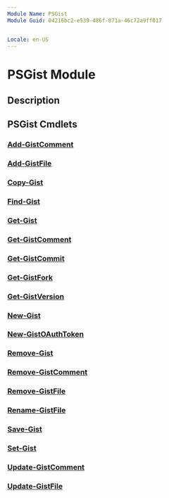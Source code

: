 ```yaml
---
Module Name: PSGist
Module Guid: 04216bc2-e539-486f-871a-46c72a9ff017


Locale: en-US
---
```


# PSGist Module
## Description


## PSGist Cmdlets
### [Add-GistComment](Add-GistComment.md)


### [Add-GistFile](Add-GistFile.md)


### [Copy-Gist](Copy-Gist.md)


### [Find-Gist](Find-Gist.md)


### [Get-Gist](Get-Gist.md)


### [Get-GistComment](Get-GistComment.md)


### [Get-GistCommit](Get-GistCommit.md)


### [Get-GistFork](Get-GistFork.md)


### [Get-GistVersion](Get-GistVersion.md)


### [New-Gist](New-Gist.md)


### [New-GistOAuthToken](New-GistOAuthToken.md)


### [Remove-Gist](Remove-Gist.md)


### [Remove-GistComment](Remove-GistComment.md)


### [Remove-GistFile](Remove-GistFile.md)


### [Rename-GistFile](Rename-GistFile.md)


### [Save-Gist](Save-Gist.md)


### [Set-Gist](Set-Gist.md)


### [Update-GistComment](Update-GistComment.md)


### [Update-GistFile](Update-GistFile.md)


